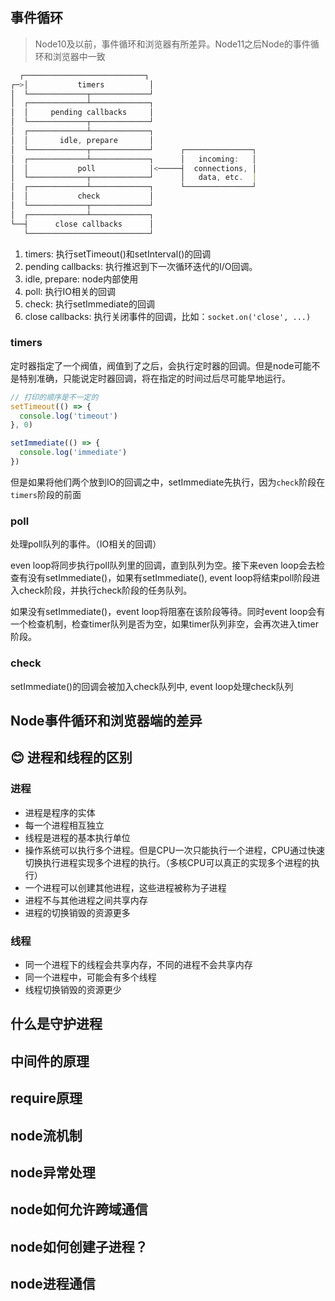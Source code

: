 ## 事件循环

> Node10及以前，事件循环和浏览器有所差异。Node11之后Node的事件循环和浏览器中一致

```js
  ┌───────────────────────────┐
┌─>│           timers          │
│  └─────────────┬─────────────┘
│  ┌─────────────┴─────────────┐
│  │     pending callbacks     │
│  └─────────────┬─────────────┘
│  ┌─────────────┴─────────────┐
│  │       idle, prepare       │
│  └─────────────┬─────────────┘      ┌───────────────┐
│  ┌─────────────┴─────────────┐      │   incoming:   │
│  │           poll            │<─────┤  connections, │
│  └─────────────┬─────────────┘      │   data, etc.  │
│  ┌─────────────┴─────────────┐      └───────────────┘
│  │           check           │
│  └─────────────┬─────────────┘
│  ┌─────────────┴─────────────┐
└──┤      close callbacks      │
   └───────────────────────────┘
```

1. timers: 执行setTimeout()和setInterval()的回调
2. pending callbacks: 执行推迟到下一次循环迭代的I/O回调。
3. idle, prepare: node内部使用
4. poll: 执行IO相关的回调
5. check: 执行setImmediate的回调
6. close callbacks: 执行关闭事件的回调，比如：`socket.on('close', ...)`

### timers

定时器指定了一个阀值，阀值到了之后，会执行定时器的回调。但是node可能不是特别准确，只能说定时器回调，将在指定的时间过后尽可能早地运行。

```js
// 打印的顺序是不一定的
setTimeout(() => {
  console.log('timeout')
}, 0)

setImmediate(() => {
  console.log('immediate')
})
```

但是如果将他们两个放到IO的回调之中，setImmediate先执行，因为`check`阶段在`timers`阶段的前面
### poll

处理poll队列的事件。（IO相关的回调）

even loop将同步执行poll队列里的回调，直到队列为空。接下来even loop会去检查有没有setImmediate()，如果有setImmediate(), event loop将结束poll阶段进入check阶段，并执行check阶段的任务队列。

如果没有setImmediate()，event loop将阻塞在该阶段等待。同时event loop会有一个检查机制，检查timer队列是否为空，如果timer队列非空，会再次进入timer阶段。

### check

setImmediate()的回调会被加入check队列中, event loop处理check队列
## Node事件循环和浏览器端的差异

## 😊 进程和线程的区别

### 进程

- 进程是程序的实体
- 每一个进程相互独立
- 线程是进程的基本执行单位
- 操作系统可以执行多个进程。但是CPU一次只能执行一个进程，CPU通过快速切换执行进程实现多个进程的执行。（多核CPU可以真正的实现多个进程的执行）
- 一个进程可以创建其他进程，这些进程被称为子进程
- 进程不与其他进程之间共享内存
- 进程的切换销毁的资源更多

### 线程

- 同一个进程下的线程会共享内存，不同的进程不会共享内存
- 同一个进程中，可能会有多个线程
- 线程切换销毁的资源更少

## 什么是守护进程

## 中间件的原理

## require原理

## node流机制

## node异常处理


## node如何允许跨域通信

## node如何创建子进程？
## node进程通信
